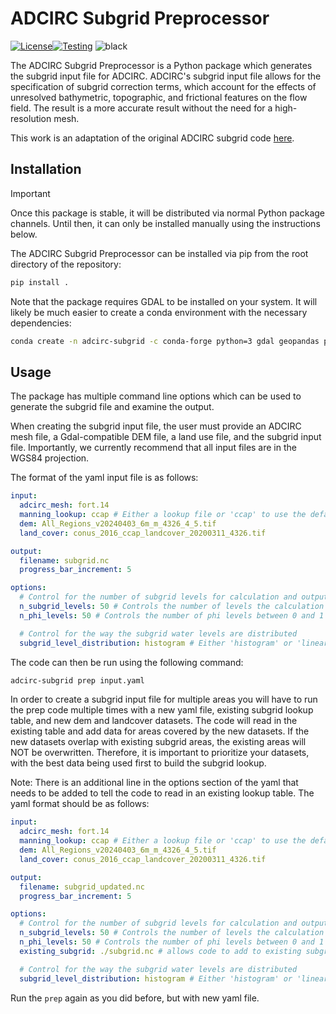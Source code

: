 # ADCIRC Subgrid Preprocessor
[![License](https://img.shields.io/badge/License-Apache_2.0-blue.svg)](https://opensource.org/licenses/Apache-2.0)[![Testing](https://github.com/waterinstitute/adcirc-subgrid/actions/workflows/pytest.yaml/badge.svg)](https://github.com/waterinstitute/adcirc-subgrid/actions/workflows/pytest.yaml)
![black](https://img.shields.io/badge/code%20style-black-000000.svg)

The ADCIRC Subgrid Preprocessor is a Python package which generates the subgrid input file for ADCIRC. ADCIRC's subgrid
input file allows for the specification of subgrid correction terms, which account for the effects of unresolved
bathymetric, topographic, and frictional features on the flow field. The result is a more accurate result without the
need for a high-resolution mesh.

This work is an adaptation of the original ADCIRC subgrid code [here](https://github.com/ccht-ncsu/subgridADCIRCUtility.git).

## Installation

> [!IMPORTANT]
> Once this package is stable, it will be distributed via normal Python package channels. Until then, it can only
> be installed manually using the instructions below.

The ADCIRC Subgrid Preprocessor can be installed via pip from the root directory of the repository:
```bash
pip install .
```
Note that the package requires GDAL to be installed on your system. It will likely be much easier to create a conda environment with the necessary dependencies:
```bash
conda create -n adcirc-subgrid -c conda-forge python=3 gdal geopandas pandas netcdf4 pyyaml numba scipy schema numpy shapely xarray pyproj matplotlib rasterio rioxarray tdqm
```

## Usage

The package has multiple command line options which can be used to generate the subgrid file and examine the output.

When creating the subgrid input file, the user must provide an ADCIRC mesh file, a Gdal-compatible DEM file, a land use
file, and the subgrid input file. Importantly, we currently recommend that all input files are in the WGS84 projection.

The format of the yaml input file is as follows:

```yaml
input:
  adcirc_mesh: fort.14
  manning_lookup: ccap # Either a lookup file or 'ccap' to use the default table
  dem: All_Regions_v20240403_6m_m_4326_4_5.tif
  land_cover: conus_2016_ccap_landcover_20200311_4326.tif

output:
  filename: subgrid.nc
  progress_bar_increment: 5

options:
  # Control for the number of subgrid levels for calculation and output
  n_subgrid_levels: 50 # Controls the number of levels the calculation is performed on
  n_phi_levels: 50 # Controls the number of phi levels between 0 and 1 where output is written

  # Control for the way the subgrid water levels are distributed
  subgrid_level_distribution: histogram # Either 'histogram' or 'linear'
```
The code can then be run using the following command:
```bash
adcirc-subgrid prep input.yaml
```
In order to create a subgrid input file for multiple areas you will have to run the prep code multiple times with a new
yaml file, existing subgrid lookup table, and new dem and landcover datasets. The code will read in the existing table
and add data for areas covered by the new datasets. If the new datasets overlap with existing subgrid areas, the existing
areas will NOT be overwritten. Therefore, it is important to prioritize your datasets, with the best data being used first
to build the subgrid lookup.

Note: There is an additional line in the options section of the yaml that needs to be added to tell the code to read in an
existing lookup table. The yaml format should be as follows:

```yaml
input:
  adcirc_mesh: fort.14
  manning_lookup: ccap # Either a lookup file or 'ccap' to use the default table
  dem: All_Regions_v20240403_6m_m_4326_4_5.tif
  land_cover: conus_2016_ccap_landcover_20200311_4326.tif

output:
  filename: subgrid_updated.nc
  progress_bar_increment: 5

options:
  # Control for the number of subgrid levels for calculation and output
  n_subgrid_levels: 50 # Controls the number of levels the calculation is performed on
  n_phi_levels: 50 # Controls the number of phi levels between 0 and 1 where output is written
  existing_subgrid: ./subgrid.nc # allows code to add to existing subgrid table

  # Control for the way the subgrid water levels are distributed
  subgrid_level_distribution: histogram # Either 'histogram' or 'linear'
```
Run the ```prep``` again as you did before, but with new yaml file.
